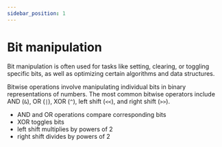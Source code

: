 ```yaml
---
sidebar_position: 1
---
```


# Bit manipulation

Bit manipulation is often used for tasks like setting, clearing, or toggling specific bits, as well as optimizing certain algorithms and data structures.

Bitwise operations involve manipulating individual bits in binary representations of numbers.
The most common bitwise operators include AND (`&`), OR (`|`), XOR (`^`), left shift (`<<`), and right shift (`>>`).

- AND and OR operations compare corresponding bits
- XOR toggles bits
- left shift multiplies by powers of 2
- right shift divides by powers of 2

